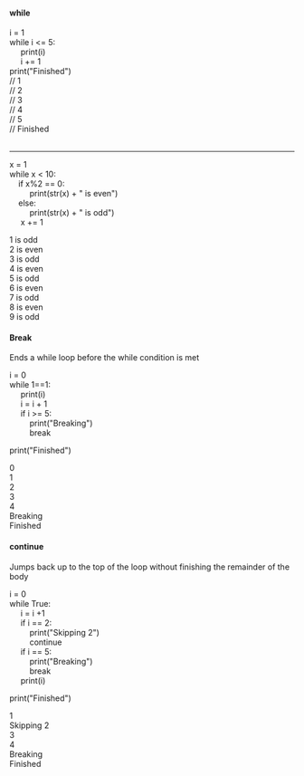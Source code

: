 #### while

i = 1  
while i <= 5:  
&nbsp;&nbsp;&nbsp;&nbsp; print(i)  
&nbsp;&nbsp;&nbsp;&nbsp; i += 1  
print("Finished")  
// 1  
// 2  
// 3  
// 4  
// 5  
// Finished  
<br>
<hr>

x = 1  
while x < 10:  
&nbsp;&nbsp;&nbsp;&nbsp;if x%2 == 0:  
&nbsp;&nbsp;&nbsp;&nbsp;&nbsp;&nbsp;&nbsp;&nbsp; print(str(x) + " is even")  
&nbsp;&nbsp;&nbsp;&nbsp;else:  
&nbsp;&nbsp;&nbsp;&nbsp;&nbsp;&nbsp;&nbsp;&nbsp; print(str(x) + " is odd")  
&nbsp;&nbsp;&nbsp;&nbsp; x += 1 

1 is odd  
2 is even  
3 is odd  
4 is even  
5 is odd  
6 is even  
7 is odd  
8 is even  
9 is odd  

#### Break
Ends a while loop before the while condition is met  

i = 0  
while 1==1:  
&nbsp;&nbsp;&nbsp;&nbsp; print(i)  
&nbsp;&nbsp;&nbsp;&nbsp; i = i + 1  
&nbsp;&nbsp;&nbsp;&nbsp; if i >= 5:  
&nbsp;&nbsp;&nbsp;&nbsp;&nbsp;&nbsp;&nbsp;&nbsp; print("Breaking")  
&nbsp;&nbsp;&nbsp;&nbsp;&nbsp;&nbsp;&nbsp;&nbsp; break  

print("Finished")

0  
1  
2  
3  
4  
Breaking  
Finished  

#### continue
Jumps back up to the top of the loop without finishing the remainder of 
the body

i = 0  
while True:  
&nbsp;&nbsp;&nbsp;&nbsp; i = i +1  
&nbsp;&nbsp;&nbsp;&nbsp; if i == 2:  
&nbsp;&nbsp;&nbsp;&nbsp;&nbsp;&nbsp;&nbsp;&nbsp; print("Skipping 2")  
&nbsp;&nbsp;&nbsp;&nbsp;&nbsp;&nbsp;&nbsp;&nbsp; continue  
&nbsp;&nbsp;&nbsp;&nbsp; if i == 5:  
&nbsp;&nbsp;&nbsp;&nbsp;&nbsp;&nbsp;&nbsp;&nbsp; print("Breaking")  
&nbsp;&nbsp;&nbsp;&nbsp;&nbsp;&nbsp;&nbsp;&nbsp; break  
&nbsp;&nbsp;&nbsp;&nbsp; print(i)  

print("Finished")  

1  
Skipping 2  
3  
4  
Breaking  
Finished  

